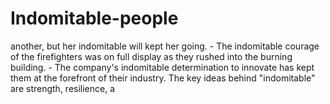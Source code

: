 # Indomitable-people
another, but her indomitable will kept her going. - The indomitable courage of the firefighters was on full display as they rushed into the burning building. - The company's indomitable determination to innovate has kept them at the forefront of their industry.  The key ideas behind "indomitable" are strength, resilience, a
